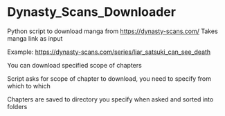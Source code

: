 # Dynasty_Scans_Downloader

Python script to download manga from https://dynasty-scans.com/ 
Takes manga link as input 

Example: https://dynasty-scans.com/series/liar_satsuki_can_see_death

You can download specified scope of chapters

Script asks for scope of chapter to download, you need to specify from which to which

Chapters are saved to directory you specify when asked and sorted into folders
